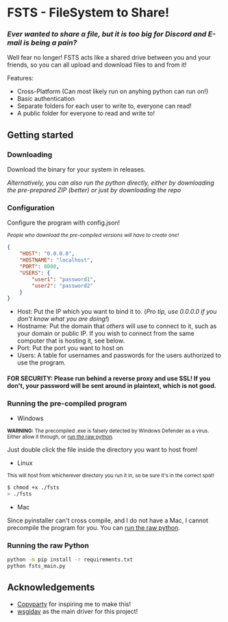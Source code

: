 # FSTS - FileSystem to Share!
### *Ever wanted to share a file, but it is too big for Discord and E-mail is being a pain?*
Well fear no longer! FSTS acts like a shared drive between you and your friends, so you can all upload and download files to and from it!

Features:
- Cross-Platform (Can most likely run on anyhing python can run on!)
- Basic authentication
- Separate folders for each user to write to, everyone can read!
- A public folder for everyone to read and write to!


## Getting started
### Downloading
Download the binary for your system in releases.

*Alternatively, you can also run the python directly, either by downloading the pre-prepared ZIP (better) or just by downloading the repo*

### Configuration
Configure the program with config.json!

<sup>*People who download the pre-compiled versions will have to create one!*

```json
{
    "HOST": "0.0.0.0",
    "HOSTNAME": "localhost",
    "PORT": 8080,
    "USERS": {
        "user1": "password1",
        "user2": "password2"
    }
}
```
- Host: Put the IP which you want to bind it to. (*Pro tip, use 0.0.0.0 if you don't know what you are doing!*)
- Hostname: Put the domain that *others* will use to connect to it, such as your domain or public IP. If you wish to connect from the same computer that is hosting it, see below.
- Port: Put the port you want to host on
- Users: A table for usernames and passwords for the users authorized to use the program.

#### __FOR SECURITY:__ Please run behind a reverse proxy and use SSL! If you don't, your password will be sent around in plaintext, which is not good.

### Running the pre-compiled program
- Windows

<sup>__WARNING:__ The precompiled .exe is falsely detected by Windows Defender as a virus. Either allow it through, or [run the raw python](#running-the-raw-python).

Just double click the file inside the directory you want to host from!
- Linux

<sup> This will host from whicherever directory you run it in, so be sure it's in the correct spot!

```bash
$ chmod +x ./fsts
> ./fsts
```
- Mac

Since pyinstaller can't cross compile, and I do not have a Mac, I cannot precompile the program for you. You can [run the raw python](#running-the-raw-python).

### Running the raw Python
```bash
python -m pip install -r requirements.txt
python fsts_main.py
```

## Acknowledgements
- [Copyparty](https://github.com/9001/copyparty) for inspiring me to make this!
- [wsgidav](https://github.com/mar10/wsgidav) as the main driver for this project!